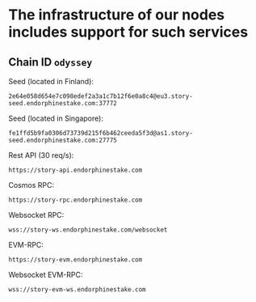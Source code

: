 

# The infrastructure of our nodes includes support for such services

## Chain ID `odyssey`

Seed (located in Finland):
```
2e64e058d654e7c098edef2a3a1c7b12f6e0a8c4@eu3.story-seed.endorphinestake.com:37772
```
Seed (located in Singapore):
```
fe1ffd5b9fa0306d73739d215f6b462ceeda5f3d@as1.story-seed.endorphinestake.com:27775
```

Rest API (30 req/s):
```
https://story-api.endorphinestake.com
```
Cosmos RPC:

```
https://story-rpc.endorphinestake.com
```
Websocket RPC:
```
wss://story-ws.endorphinestake.com/websocket
```
EVM-RPC:
```
https://story-evm.endorphinestake.com
```
Websocket EVM-RPC:
```
wss://story-evm-ws.endorphinestake.com
```
